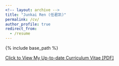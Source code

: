 ```yaml
---
<!-- layout: archive -->
title: "Junkai Ren (任君凯)"
permalink: /cv/
author_profile: true
redirect_from:
  - /resume
---
```


{% include base_path %}

[Click to View My Up-to-date Curriculum Vitae [PDF]](http://jkren6.github.io/files/junkakren_cv.pdf)

<!-- <embed src="http://jkren6.github.io/files/jkren_cv.pdf" width="650" height="1800" type='application/pdf'> -->

